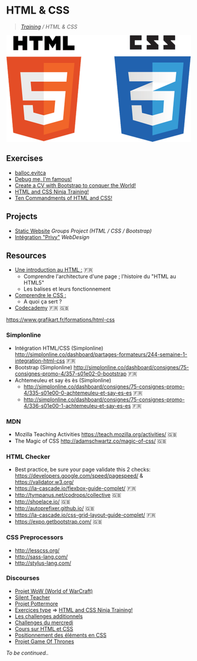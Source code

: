 # HTML & CSS

>_[Training](https://github.com/simplonco/training) / HTML & CSS_

![HTML5 & CSS3](html_css.png)

## Exercises

* [balloc.evitca](https://github.com/simplonco/balloc.evitca)
* [Debug me, I'm famous!](https://github.com/simplonco/Debug-me-I-m-famous)
* [Create a CV with Bootstrap to conquer the World!](https://github.com/simplonco/Create-a-CV-with-Bootstrap-to-conquer-the-World)
* [HTML and CSS Ninja Training!](https://github.com/simplonco/HTML-and-CSS-Ninja-Training)
* [Ten Commandments of HTML and CSS!](https://github.com/simplonco/Ten-Commandments-of-HTML-and-CSS)

## Projects

* [Static Website](https://github.com/simplonco/project-static-website) _Groups Project (HTML / CSS / Bootstrap)_
* [Intégration "Privy"](https://github.com/simplonco/project-privy) _WebDesign_

## Resources

* [Une introduction au HTML :](https://developer.mozilla.org/fr/docs/Web/Guide/HTML/Introduction) :fr:
  * Comprendre l'architecture d'une page ; l'histoire du "HTML au HTML5"
  * Les balises et leurs fonctionnement
* [Comprendre le CSS :](https://docs.webplatform.org/wiki/css/tutorials) 
  * A quoi ça sert ?
* [Codecademy](http://codecademy.com) :fr: :uk:

https://www.grafikart.fr/formations/html-css

### Simplonline

* Intégration HTML/CSS (Simplonline)
  http://simplonline.co/dashboard/partages-formateurs/244-semaine-1-integration-html-css :fr:
* Bootstrap (Simplonline)
  http://simplonline.co/dashboard/consignes/75-consignes-promo-4/357-s01e02-0-bootstrap :fr:
* Achtemeuleu et say ès ès (Simplonline)
  * http://simplonline.co/dashboard/consignes/75-consignes-promo-4/335-s01e00-0-achtemeuleu-et-say-es-es :fr:
  * http://simplonline.co/dashboard/consignes/75-consignes-promo-4/336-s01e00-1-achtemeuleu-et-say-es-es :fr:

### MDN

* Mozilla Teaching Activities
  https://teach.mozilla.org/activities/ :uk:
* The Magic of CSS
  http://adamschwartz.co/magic-of-css/ :uk:

### HTML Checker

* Best practice, be sure your page validate this 2 checks: https://developers.google.com/speed/pagespeed/ & https://validator.w3.org/
* https://la-cascade.io/flexbox-guide-complet/ :fr:
* http://tympanus.net/codrops/collective :uk:
* http://shoelace.io/ :uk:
* http://autoprefixer.github.io/ :uk:
* https://la-cascade.io/css-grid-layout-guide-complet/ :fr:
* https://expo.getbootstrap.com/ :uk:

### CSS Preprocessors

* http://lesscss.org/
* http://sass-lang.com/
* http://stylus-lang.com/

### Discourses

* [Projet WoW (World of WarCraft)](http://discourse.simplon.co/t/projet-wow-world-of-warcraft/117)
* [Silent Teacher](http://discourse.simplon.co/t/silent-teacher/116)
* [Projet Pottermore](http://discourse.simplon.co/t/projet-pottermore/118)
* [Exercices type](http://discourse.simplon.co/t/exercices-type/121) => [HTML and CSS Ninja Training!](https://github.com/simplonco/HTML-and-CSS-Ninja-Training)
* [Les challenges additionnels](http://discourse.simplon.co/t/les-challenges-additionnels/61)
* [Challenges du mercredi](http://discourse.simplon.co/t/challenges-du-mercredi/60)
* [Cours sur HTML et CSS](http://discourse.simplon.co/t/cours-sur-html-et-css/33)
* [Positionnement des éléments en CSS](http://discourse.simplon.co/t/positionnement-des-elements-en-css/35)
* [Projet Game Of Thrones](http://discourse.simplon.co/t/projet-game-of-thrones/119)

_To be continued.._
